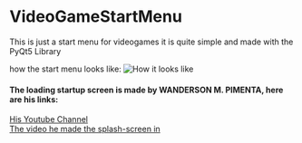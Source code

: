 # VideoGameStartMenu
This is just a start menu for videogames it is quite simple and made with the PyQt5 Library

how the start menu looks like:
![How it looks like](https://user-images.githubusercontent.com/85494077/192141494-147a72aa-98a2-4110-82e3-25080c87e6e9.png)

#### The loading startup screen is made by WANDERSON M. PIMENTA, here are his links:
[His Youtube Channel](https://www.youtube.com/c/WandersonIsMe)
<br>
[The video he made the splash-screen in](https://www.youtube.com/watch?v=Ap865V3sAdw)

